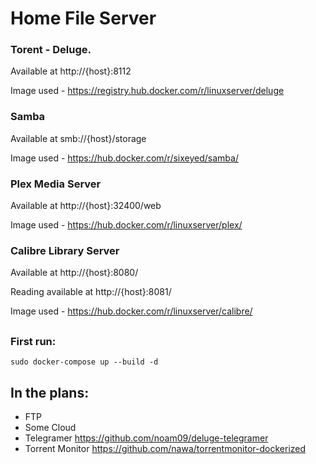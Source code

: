 # Home File Server
### Torent - Deluge. 
Available at http://{host}:8112

Image used - https://registry.hub.docker.com/r/linuxserver/deluge

### Samba
Available at smb://{host}/storage

Image used - https://hub.docker.com/r/sixeyed/samba/

### Plex Media Server
Available at http://{host}:32400/web

Image used - https://hub.docker.com/r/linuxserver/plex/

### Calibre Library Server
Available at http://{host}:8080/

Reading available at http://{host}:8081/

Image used - https://hub.docker.com/r/linuxserver/calibre/

##
### First run:
```shell script
sudo docker-compose up --build -d
```
## In the plans:
* FTP 
* Some Cloud
* Telegramer https://github.com/noam09/deluge-telegramer
* Torrent Monitor https://github.com/nawa/torrentmonitor-dockerized